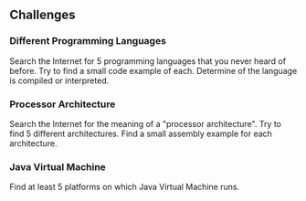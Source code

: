 ## Challenges

### Different Programming Languages

Search the Internet for 5 programming languages that you never heard of before. Try to find a small code example of each. Determine of the language is compiled or interpreted.

### Processor Architecture

Search the Internet for the meaning of a "processor architecture". Try to find 5 different architectures. Find a small assembly example for each architecture.

### Java Virtual Machine

Find at least 5 platforms on which Java Virtual Machine runs.